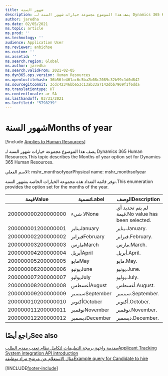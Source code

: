 ```yaml
---
title: شهور السنة
description: يصف هذا الموضوع مجموعة خيارات شهور السنة لـ Dynamics 365 Human Resources.
author: jaredha
ms.date: 02/05/2021
ms.topic: article
ms.prod: ''
ms.technology: ''
audience: Application User
ms.reviewer: anbichse
ms.custom: ''
ms.assetid: ''
ms.search.region: Global
ms.author: jaredha
ms.search.validFrom: 2021-02-05
ms.dyn365.ops.version: Human Resources
ms.openlocfilehash: 36b56fe461ac6c5ba2b08c2089c32b99c1d0d842
ms.sourcegitcommit: 3cdc42346bb653c13ab33a7142dbb7969f1f6dda
ms.translationtype: HT
ms.contentlocale: ar-SA
ms.lasthandoff: 03/31/2021
ms.locfileid: "5798239"
---
```

# <a name="months-of-year"></a><span data-ttu-id="62066-103">شهور السنة</span><span class="sxs-lookup"><span data-stu-id="62066-103">Months of year</span></span>

[!include [Applies to Human Resources](../includes/applies-to-hr.md)]

<span data-ttu-id="62066-104">يصف هذا الموضوع مجموعة خيارات شهور السنة لـ Dynamics 365 Human Resources.</span><span class="sxs-lookup"><span data-stu-id="62066-104">This topic describes the Months of year option set for Dynamics 365 Human Resources.</span></span>

<span data-ttu-id="62066-105">الاسم الفعلي: mshr_monthsofyear</span><span class="sxs-lookup"><span data-stu-id="62066-105">Physical name: mshr_monthsofyear</span></span>

<span data-ttu-id="62066-106">توفر قائمة التعداد هذه مجموعة الخيارات الخاصة بشهور السنة.</span><span class="sxs-lookup"><span data-stu-id="62066-106">This enumeration provides the option set for the months of the year.</span></span>

| <span data-ttu-id="62066-107">قيمة</span><span class="sxs-lookup"><span data-stu-id="62066-107">Value</span></span> | <span data-ttu-id="62066-108">تسمية</span><span class="sxs-lookup"><span data-stu-id="62066-108">Label</span></span> | <span data-ttu-id="62066-109">الوصف</span><span class="sxs-lookup"><span data-stu-id="62066-109">Description</span></span> |
| --- | --- | --- |
| <span data-ttu-id="62066-110">200000000</span><span class="sxs-lookup"><span data-stu-id="62066-110">200000000</span></span> | <span data-ttu-id="62066-111">لا شيء</span><span class="sxs-lookup"><span data-stu-id="62066-111">None</span></span> | <span data-ttu-id="62066-112">لم يتم تحديد أي قيمة.</span><span class="sxs-lookup"><span data-stu-id="62066-112">No value has been selected.</span></span> |
| <span data-ttu-id="62066-113">200000001</span><span class="sxs-lookup"><span data-stu-id="62066-113">200000001</span></span> | <span data-ttu-id="62066-114">يناير</span><span class="sxs-lookup"><span data-stu-id="62066-114">January</span></span> | <span data-ttu-id="62066-115">يناير.</span><span class="sxs-lookup"><span data-stu-id="62066-115">January.</span></span> |
| <span data-ttu-id="62066-116">200000002</span><span class="sxs-lookup"><span data-stu-id="62066-116">200000002</span></span> | <span data-ttu-id="62066-117">فبراير</span><span class="sxs-lookup"><span data-stu-id="62066-117">February</span></span> | <span data-ttu-id="62066-118">فبراير.</span><span class="sxs-lookup"><span data-stu-id="62066-118">February.</span></span> |
| <span data-ttu-id="62066-119">200000003</span><span class="sxs-lookup"><span data-stu-id="62066-119">200000003</span></span> | <span data-ttu-id="62066-120">مارس</span><span class="sxs-lookup"><span data-stu-id="62066-120">March</span></span> | <span data-ttu-id="62066-121">مارس.</span><span class="sxs-lookup"><span data-stu-id="62066-121">March.</span></span> |
| <span data-ttu-id="62066-122">200000004</span><span class="sxs-lookup"><span data-stu-id="62066-122">200000004</span></span> | <span data-ttu-id="62066-123">أبريل</span><span class="sxs-lookup"><span data-stu-id="62066-123">April</span></span> | <span data-ttu-id="62066-124">أبريل.</span><span class="sxs-lookup"><span data-stu-id="62066-124">April.</span></span> |
| <span data-ttu-id="62066-125">200000005</span><span class="sxs-lookup"><span data-stu-id="62066-125">200000005</span></span> | <span data-ttu-id="62066-126">مايو</span><span class="sxs-lookup"><span data-stu-id="62066-126">May</span></span> | <span data-ttu-id="62066-127">مايو.</span><span class="sxs-lookup"><span data-stu-id="62066-127">May.</span></span> |
| <span data-ttu-id="62066-128">200000006</span><span class="sxs-lookup"><span data-stu-id="62066-128">200000006</span></span> | <span data-ttu-id="62066-129">يونيو</span><span class="sxs-lookup"><span data-stu-id="62066-129">June</span></span> | <span data-ttu-id="62066-130">يونيو.</span><span class="sxs-lookup"><span data-stu-id="62066-130">June.</span></span> |
| <span data-ttu-id="62066-131">200000007</span><span class="sxs-lookup"><span data-stu-id="62066-131">200000007</span></span> | <span data-ttu-id="62066-132">يوليو</span><span class="sxs-lookup"><span data-stu-id="62066-132">July</span></span> | <span data-ttu-id="62066-133">يوليو.</span><span class="sxs-lookup"><span data-stu-id="62066-133">July.</span></span> |
| <span data-ttu-id="62066-134">200000008</span><span class="sxs-lookup"><span data-stu-id="62066-134">200000008</span></span> | <span data-ttu-id="62066-135">أغسطس</span><span class="sxs-lookup"><span data-stu-id="62066-135">August</span></span> | <span data-ttu-id="62066-136">أغسطس.</span><span class="sxs-lookup"><span data-stu-id="62066-136">August.</span></span> |
| <span data-ttu-id="62066-137">200000009</span><span class="sxs-lookup"><span data-stu-id="62066-137">200000009</span></span> | <span data-ttu-id="62066-138">سبتمبر</span><span class="sxs-lookup"><span data-stu-id="62066-138">September</span></span> | <span data-ttu-id="62066-139">سبتمبر.</span><span class="sxs-lookup"><span data-stu-id="62066-139">September.</span></span> |
| <span data-ttu-id="62066-140">200000010</span><span class="sxs-lookup"><span data-stu-id="62066-140">200000010</span></span> | <span data-ttu-id="62066-141">أكتوبر</span><span class="sxs-lookup"><span data-stu-id="62066-141">October</span></span> | <span data-ttu-id="62066-142">أكتوبر.</span><span class="sxs-lookup"><span data-stu-id="62066-142">October.</span></span> |
| <span data-ttu-id="62066-143">200000011</span><span class="sxs-lookup"><span data-stu-id="62066-143">200000011</span></span> | <span data-ttu-id="62066-144">نوفمبر</span><span class="sxs-lookup"><span data-stu-id="62066-144">November</span></span> | <span data-ttu-id="62066-145">نوفمبر.</span><span class="sxs-lookup"><span data-stu-id="62066-145">November.</span></span> |
| <span data-ttu-id="62066-146">200000012</span><span class="sxs-lookup"><span data-stu-id="62066-146">200000012</span></span> | <span data-ttu-id="62066-147">ديسمبر</span><span class="sxs-lookup"><span data-stu-id="62066-147">December</span></span> | <span data-ttu-id="62066-148">ديسمبر.</span><span class="sxs-lookup"><span data-stu-id="62066-148">December.</span></span> |

## <a name="see-also"></a><span data-ttu-id="62066-149">راجع أيضًا</span><span class="sxs-lookup"><span data-stu-id="62066-149">See also</span></span>

[<span data-ttu-id="62066-150">مقدمة واجهة برمجة التطبيقات لتكامل نظام تعقب مقدم الطلب</span><span class="sxs-lookup"><span data-stu-id="62066-150">Applicant Tracking System integration API introduction</span></span>](hr-admin-integration-ats-api-introduction.md)<br>
[<span data-ttu-id="62066-151">مثال الاستعلام عن مرشح مراد توظيفه</span><span class="sxs-lookup"><span data-stu-id="62066-151">Example query for Candidate to hire</span></span>](hr-admin-integration-ats-api-candidate-to-hire-example-query.md)


[!INCLUDE[footer-include](../includes/footer-banner.md)]
